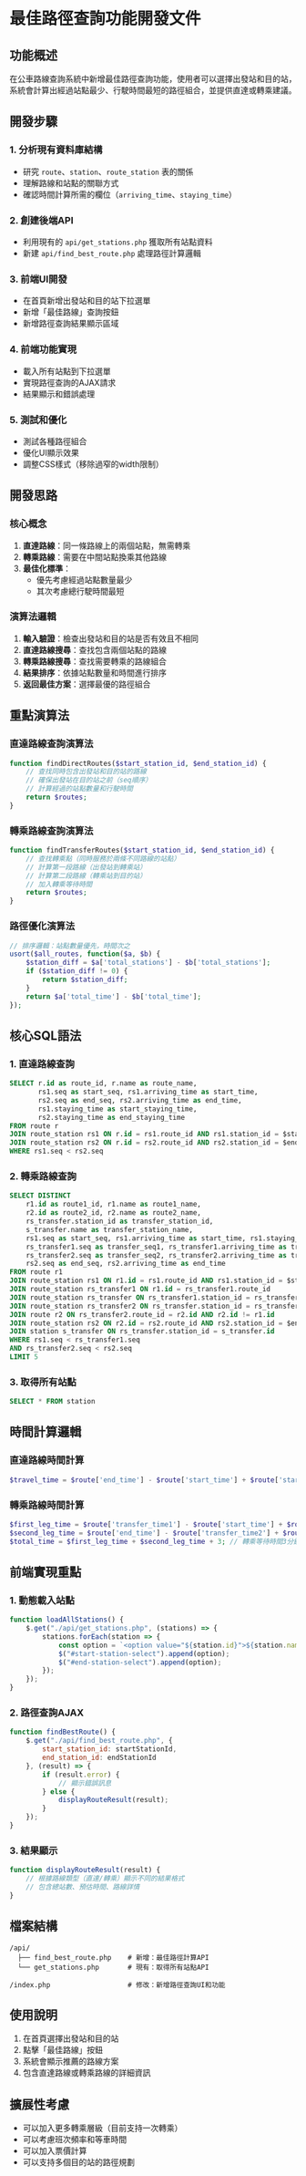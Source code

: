 # 最佳路徑查詢功能開發文件

## 功能概述

在公車路線查詢系統中新增最佳路徑查詢功能，使用者可以選擇出發站和目的站，系統會計算出經過站點最少、行駛時間最短的路徑組合，並提供直達或轉乘建議。

## 開發步驟

### 1. 分析現有資料庫結構
- 研究 `route`、`station`、`route_station` 表的關係
- 理解路線和站點的關聯方式
- 確認時間計算所需的欄位（`arriving_time`、`staying_time`）

### 2. 創建後端API
- 利用現有的 `api/get_stations.php` 獲取所有站點資料
- 新建 `api/find_best_route.php` 處理路徑計算邏輯

### 3. 前端UI開發
- 在首頁新增出發站和目的站下拉選單
- 新增「最佳路線」查詢按鈕
- 新增路徑查詢結果顯示區域

### 4. 前端功能實現
- 載入所有站點到下拉選單
- 實現路徑查詢的AJAX請求
- 結果顯示和錯誤處理

### 5. 測試和優化
- 測試各種路徑組合
- 優化UI顯示效果
- 調整CSS樣式（移除過窄的width限制）

## 開發思路

### 核心概念
1. **直達路線**：同一條路線上的兩個站點，無需轉乘
2. **轉乘路線**：需要在中間站點換乘其他路線
3. **最佳化標準**：
   - 優先考慮經過站點數量最少
   - 其次考慮總行駛時間最短

### 演算法邏輯
1. **輸入驗證**：檢查出發站和目的站是否有效且不相同
2. **直達路線搜尋**：查找包含兩個站點的路線
3. **轉乘路線搜尋**：查找需要轉乘的路線組合
4. **結果排序**：依據站點數量和時間進行排序
5. **返回最佳方案**：選擇最優的路徑組合

## 重點演算法

### 直達路線查詢演算法
```php
function findDirectRoutes($start_station_id, $end_station_id) {
    // 查找同時包含出發站和目的站的路線
    // 確保出發站在目的站之前（seq順序）
    // 計算經過的站點數量和行駛時間
    return $routes;
}
```

### 轉乘路線查詢演算法
```php
function findTransferRoutes($start_station_id, $end_station_id) {
    // 查找轉乘點（同時服務於兩條不同路線的站點）
    // 計算第一段路線（出發站到轉乘站）
    // 計算第二段路線（轉乘站到目的站）
    // 加入轉乘等待時間
    return $routes;
}
```

### 路徑優化演算法
```php
// 排序邏輯：站點數量優先，時間次之
usort($all_routes, function($a, $b) {
    $station_diff = $a['total_stations'] - $b['total_stations'];
    if ($station_diff != 0) {
        return $station_diff;
    }
    return $a['total_time'] - $b['total_time'];
});
```

## 核心SQL語法

### 1. 直達路線查詢
```sql
SELECT r.id as route_id, r.name as route_name,
       rs1.seq as start_seq, rs1.arriving_time as start_time,
       rs2.seq as end_seq, rs2.arriving_time as end_time,
       rs1.staying_time as start_staying_time,
       rs2.staying_time as end_staying_time
FROM route r
JOIN route_station rs1 ON r.id = rs1.route_id AND rs1.station_id = $start_station_id
JOIN route_station rs2 ON r.id = rs2.route_id AND rs2.station_id = $end_station_id
WHERE rs1.seq < rs2.seq
```

### 2. 轉乘路線查詢
```sql
SELECT DISTINCT 
    r1.id as route1_id, r1.name as route1_name,
    r2.id as route2_id, r2.name as route2_name,
    rs_transfer.station_id as transfer_station_id,
    s_transfer.name as transfer_station_name,
    rs1.seq as start_seq, rs1.arriving_time as start_time, rs1.staying_time as start_staying_time,
    rs_transfer1.seq as transfer_seq1, rs_transfer1.arriving_time as transfer_time1,
    rs_transfer2.seq as transfer_seq2, rs_transfer2.arriving_time as transfer_time2, rs_transfer2.staying_time as transfer_staying_time,
    rs2.seq as end_seq, rs2.arriving_time as end_time
FROM route r1
JOIN route_station rs1 ON r1.id = rs1.route_id AND rs1.station_id = $start_station_id
JOIN route_station rs_transfer1 ON r1.id = rs_transfer1.route_id
JOIN route_station rs_transfer ON rs_transfer1.station_id = rs_transfer.station_id
JOIN route_station rs_transfer2 ON rs_transfer.station_id = rs_transfer2.station_id
JOIN route r2 ON rs_transfer2.route_id = r2.id AND r2.id != r1.id
JOIN route_station rs2 ON r2.id = rs2.route_id AND rs2.station_id = $end_station_id
JOIN station s_transfer ON rs_transfer.station_id = s_transfer.id
WHERE rs1.seq < rs_transfer1.seq 
AND rs_transfer2.seq < rs2.seq
LIMIT 5
```

### 3. 取得所有站點
```sql
SELECT * FROM station
```

## 時間計算邏輯

### 直達路線時間計算
```php
$travel_time = $route['end_time'] - $route['start_time'] + $route['start_staying_time'];
```

### 轉乘路線時間計算
```php
$first_leg_time = $route['transfer_time1'] - $route['start_time'] + $route['start_staying_time'];
$second_leg_time = $route['end_time'] - $route['transfer_time2'] + $route['transfer_staying_time'];
$total_time = $first_leg_time + $second_leg_time + 3; // 轉乘等待時間3分鐘
```

## 前端實現重點

### 1. 動態載入站點
```javascript
function loadAllStations() {
    $.get("./api/get_stations.php", (stations) => {
        stations.forEach(station => {
            const option = `<option value="${station.id}">${station.name}</option>`;
            $("#start-station-select").append(option);
            $("#end-station-select").append(option);
        });
    });
}
```

### 2. 路徑查詢AJAX
```javascript
function findBestRoute() {
    $.get("./api/find_best_route.php", {
        start_station_id: startStationId,
        end_station_id: endStationId
    }, (result) => {
        if (result.error) {
            // 顯示錯誤訊息
        } else {
            displayRouteResult(result);
        }
    });
}
```

### 3. 結果顯示
```javascript
function displayRouteResult(result) {
    // 根據路線類型（直達/轉乘）顯示不同的結果格式
    // 包含總站數、預估時間、路線詳情
}
```

## 檔案結構

```
/api/
  ├── find_best_route.php    # 新增：最佳路徑計算API
  └── get_stations.php       # 現有：取得所有站點API

/index.php                   # 修改：新增路徑查詢UI和功能
```

## 使用說明

1. 在首頁選擇出發站和目的站
2. 點擊「最佳路線」按鈕
3. 系統會顯示推薦的路線方案
4. 包含直達路線或轉乘路線的詳細資訊

## 擴展性考慮

- 可以加入更多轉乘層級（目前支持一次轉乘）
- 可以考慮班次頻率和等車時間
- 可以加入票價計算
- 可以支持多個目的站的路徑規劃